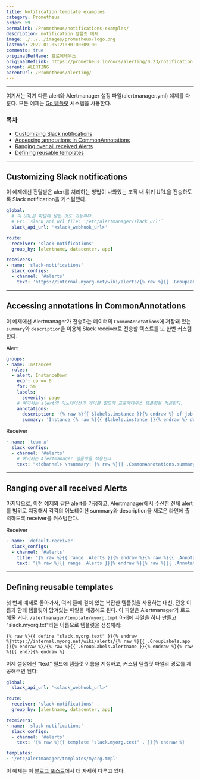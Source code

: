```yaml
---
title: Notification template examples
category: Prometheus
order: 59
permalink: /Prometheus/notifications-examples/
description: notification 템플릿 예제
image: ./../../images/prometheus/logo.png
lastmod: 2022-01-05T21:30:00+09:00
comments: true
originalRefName: 프로메테우스
originalRefLink: https://prometheus.io/docs/alerting/0.23/notification_examples/
parent: ALERTING
parentUrl: /Prometheus/alerting/
---
```


---

여기서는 각기 다른 alert와 Alertmanager 설정 파일(alertmanager.yml) 예제를 다룬다. 모든 예제는 [Go 템플릿](https://golang.org/pkg/text/template/) 시스템을 사용한다.

### 목차

- [Customizing Slack notifications](#customizing-slack-notifications)
- [Accessing annotations in CommonAnnotations](#accessing-annotations-in-commonannotations)
- [Ranging over all received Alerts](#ranging-over-all-received-alerts)
- [Defining reusable templates](#defining-reusable-templates)

---

## Customizing Slack notifications

이 예제에선 전달받은 alert를 처리하는 방법이 나와있는 조직 내 위키 URL을 전송하도록 Slack notification을 커스텀했다.

```yaml
global:
  # 이 URL은 파일에 넣는 것도 가능하다.
  # Ex: `slack_api_url_file: '/etc/alertmanager/slack_url'`
  slack_api_url: '<slack_webhook_url>'

route:
  receiver: 'slack-notifications'
  group_by: [alertname, datacenter, app]

receivers:
- name: 'slack-notifications'
  slack_configs:
  - channel: '#alerts'
    text: 'https://internal.myorg.net/wiki/alerts/{% raw %}{{ .GroupLabels.app }}{% endraw %}/{% raw %}{{ .GroupLabels.alertname }}{% endraw %}'
```

---

## Accessing annotations in CommonAnnotations

이 예제에선 Alertmanager가 전송하는 데이터의 `CommonAnnotations`에 저장돼 있는 `summary`와 `description`을 이용해 Slack receiver로 전송할 텍스트를 또 한번 커스텀한다.

Alert

```yaml
groups:
- name: Instances
  rules:
  - alert: InstanceDown
    expr: up == 0
    for: 5m
    labels:
      severity: page
    # 여기서는 alert의 어노테이션과 레이블 필드에 프로메테우스 템플릿을 적용한다.
    annotations:
      description: '{% raw %}{{ $labels.instance }}{% endraw %} of job {% raw %}{{ $labels.job }}{% endraw %} has been down for more than 5 minutes.'
      summary: 'Instance {% raw %}{{ $labels.instance }}{% endraw %} down'
```

Receiver

```yaml
- name: 'team-x'
  slack_configs:
  - channel: '#alerts'
    # 여기서는 Alertmanager 템플릿을 적용한다.
    text: "<!channel> \nsummary: {% raw %}{{ .CommonAnnotations.summary }}{% endraw %}\ndescription: {% raw %}{{ .CommonAnnotations.description }}{% endraw %}"
```

---

## Ranging over all received Alerts

마지막으로, 이전 예제와 같은 alert를 가정하고, Alertmanager에서 수신한 전체 alert를 범위로 지정해서 각각의 어노테이션 summary와 description을 새로운 라인에 출력하도록 receiver를 커스텀한다.

Receiver

```yaml
- name: 'default-receiver'
  slack_configs:
  - channel: '#alerts'
    title: "{% raw %}{{ range .Alerts }}{% endraw %}{% raw %}{{ .Annotations.summary }}{% endraw %}\n{% raw %}{{ end }}{% endraw %}"
    text: "{% raw %}{{ range .Alerts }}{% endraw %}{% raw %}{{ .Annotations.description }}{% endraw %}\n{% raw %}{{ end }}{% endraw %}"
```

---

## Defining reusable templates

첫 번째 예제로 돌아가서, 여러 줄에 걸쳐 있는 복잡한 템플릿을 사용하는 대신, 전용 이름과 함께 템플릿이 담겨있는 파일을 제공해도 된다. 이 파일은 Alertmanager가 로드해줄 거다. `/alertmanager/template/myorg.tmpl` 아래에 파일을 하나 만들고 "slack.myorg.txt"라는 이름으로 템플릿을 생성해라:

```prometheus
{% raw %}{{ define "slack.myorg.text" }}{% endraw %}https://internal.myorg.net/wiki/alerts/{% raw %}{{ .GroupLabels.app }}{% endraw %}/{% raw %}{{ .GroupLabels.alertname }}{% endraw %}{% raw %}{{ end}}{% endraw %}
```

이제 설정에선 "text" 필드에 템플릿 이름을 지정하고, 커스텀 템플릿 파일의 경로를 제공해주면 된다:

```yaml
global:
  slack_api_url: '<slack_webhook_url>'

route:
  receiver: 'slack-notifications'
  group_by: [alertname, datacenter, app]

receivers:
- name: 'slack-notifications'
  slack_configs:
  - channel: '#alerts'
    text: '{% raw %}{{ template "slack.myorg.text" . }}{% endraw %}'

templates:
- '/etc/alertmanager/templates/myorg.tmpl'
```

이 예제는 이 [블로그 포스트](https://prometheus.io/blog/2016/03/03/custom-alertmanager-templates/)에서 더 자세히 다루고 있다.
